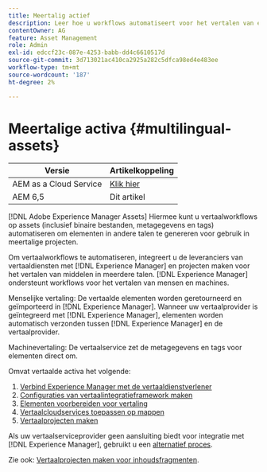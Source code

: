 ```yaml
---
title: Meertalig actief
description: Leer hoe u workflows automatiseert voor het vertalen van elementen, waaronder binaire bestanden, metagegevens en tags in meerdere talen.
contentOwner: AG
feature: Asset Management
role: Admin
exl-id: edccf23c-087e-4253-babb-dd4c6610517d
source-git-commit: 3d713021ac410ca2925a282c5dfca98ed4e483ee
workflow-type: tm+mt
source-wordcount: '187'
ht-degree: 2%

---
```


# Meertalige activa {#multilingual-assets}

| Versie | Artikelkoppeling |
| -------- | ---------------------------- |
| AEM as a Cloud Service | [Klik hier](https://experienceleague.adobe.com/docs/experience-manager-cloud-service/content/assets/admin/translate-assets.html?lang=en) |
| AEM 6,5 | Dit artikel |

[!DNL Adobe Experience Manager Assets] Hiermee kunt u vertaalworkflows op assets (inclusief binaire bestanden, metagegevens en tags) automatiseren om elementen in andere talen te genereren voor gebruik in meertalige projecten.

Om vertaalworkflows te automatiseren, integreert u de leveranciers van vertaaldiensten met [!DNL Experience Manager] en projecten maken voor het vertalen van middelen in meerdere talen. [!DNL Experience Manager] ondersteunt workflows voor het vertalen van mensen en machines.

Menselijke vertaling: De vertaalde elementen worden geretourneerd en geïmporteerd in [!DNL Experience Manager]. Wanneer uw vertaalprovider is geïntegreerd met [!DNL Experience Manager], elementen worden automatisch verzonden tussen [!DNL Experience Manager] en de vertaalprovider.

Machinevertaling: De vertaalservice zet de metagegevens en tags voor elementen direct om.

Omvat vertaalde activa het volgende:

1. [Verbind Experience Manager met de vertaaldienstverlener](/help/sites-administering/tc-tic.md#connecting-to-a-translation-service-provider)
1. [Configuraties van vertaalintegratieframework maken](/help/sites-administering/tc-tic.md)
1. [Elementen voorbereiden voor vertaling](preparing-assets-for-translation.md)
1. [Vertaalcloudservices toepassen op mappen](transition-cloud-services.md)
1. [Vertaalprojecten maken](translation-projects.md)

Als uw vertaalserviceprovider geen aansluiting biedt voor integratie met [!DNL Experience Manager], gebruikt u een [alternatief proces](/help/sites-administering/tc-manage.md#exporting-a-translation-job).

Zie ook: [Vertaalprojecten maken voor inhoudsfragmenten](creating-translation-projects-for-content-fragments.md).
